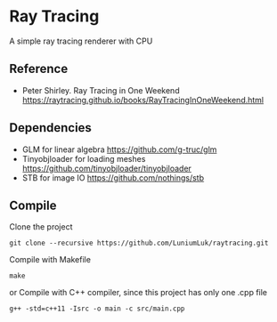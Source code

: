 # Ray Tracing

A simple ray tracing renderer with CPU

## Reference

- Peter Shirley. Ray Tracing in One Weekend https://raytracing.github.io/books/RayTracingInOneWeekend.html
  
## Dependencies

- GLM for linear algebra https://github.com/g-truc/glm
- Tinyobjloader for loading meshes https://github.com/tinyobjloader/tinyobjloader
- STB for image IO https://github.com/nothings/stb

## Compile

Clone the project

```shell
git clone --recursive https://github.com/LuniumLuk/raytracing.git
```

Compile with Makefile

```shell
make
```

or Compile with C++ compiler, since this project has only one .cpp file

```shell
g++ -std=c++11 -Isrc -o main -c src/main.cpp
```